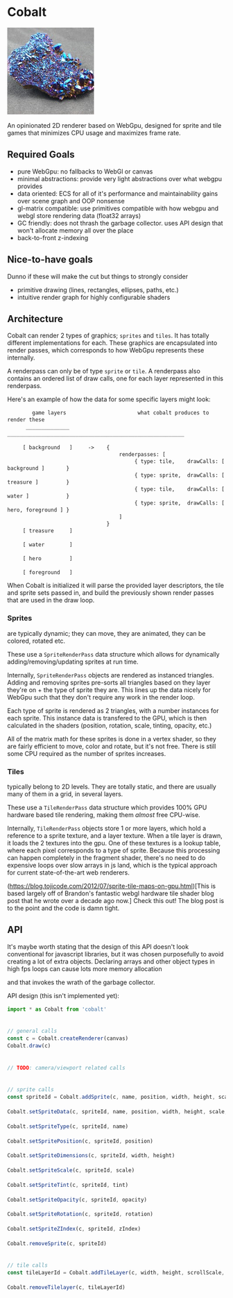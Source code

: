 # Cobalt

![A chunk of cobalt](cobalt2.jpeg)

An opinionated 2D renderer based on WebGpu, designed for sprite and tile games that minimizes CPU usage and maximizes frame rate.


## Required Goals

* pure WebGpu: no fallbacks to WebGl or canvas
* minimal abstractions: provide very light abstractions over what webgpu provides
* data oriented: ECS for all of it's performance and maintainability gains over scene graph and OOP nonsense
* gl-matrix compatible: use primitives compatible with how webgpu and webgl store rendering data (float32 arrays)
* GC friendly: does not thrash the garbage collector. uses API design that won't allocate memory all over the place
* back-to-front z-indexing


## Nice-to-have goals

Dunno if these will make the cut but things to strongly consider

* primitive drawing (lines, rectangles, ellipses, paths, etc.)
* intuitive render graph for highly configurable shaders


## Architecture

Cobalt can render 2 types of graphics; `sprites` and `tiles`.  It has totally different implementations for each.
These graphics are encapsulated into render passes, which corresponds to how WebGpu represents these internally.

A renderpass can only be of type `sprite` or `tile`. A renderpass also contains an ordered list of draw calls, one 
for each layer represented in this renderpass.

Here's an example of how the data for some specific layers might look:

```
        game layers                       what cobalt produces to render these
      ______________             _________________________________________________________  

     [ background   ]     ->    {
                                    renderpasses: [
                                         { type: tile,    drawCalls: [ background ]       }
                                         { type: sprite,  drawCalls: [ treasure ]         }
                                         { type: tile,    drawCalls: [ water ]            }
                                         { type: sprite,  drawCalls: [ hero, foreground ] }
                                    ]
                                }
     [ treasure     ]

     [ water        ]
 
     [ hero         ]

     [ foreground   ]

```

When Cobalt is initialized it will parse the provided layer descriptors, the tile and sprite sets passed in, and build the 
previously shown render passes that are used in the draw loop.


### Sprites
are typically dynamic; they can move, they are animated, they can be colored, rotated etc.

These use a `SpriteRenderPass` data structure which allows for dynamically adding/removing/updating sprites at run time.

Internally, `SpriteRenderPass` objects are rendered as instanced triangles. Adding and removing sprites pre-sorts all triangles based
on they layer they're on + the type of sprite they are. This lines up the data nicely for WebGpu such that they don't require any work in the 
render loop.

Each type of sprite is rendered as 2 triangles, with a number instances for each sprite. This instance data is transfered to the GPU,
which is then calculated in the shaders (position, rotation, scale, tinting, opacity, etc.)

All of the matrix math for these sprites is done in a vertex shader, so they are fairly efficient to move, color and rotate, but it's not free.
There is still some CPU required as the number of sprites increases.


### Tiles
typically belong to 2D levels. They are totally static, and there are usually many of them in a grid, in several layers.

These use a `TileRenderPass` data structure which provides 100% GPU hardware based tile rendering, making them _almost_ free CPU-wise.

Internally, `TileRenderPass` objects store 1 or more layers, which hold a reference to a sprite texture, and a layer texture.
When a tile layer is drawn, it loads the 2 textures into the gpu. One of these textures is a lookup table, where each pixel corresponds to a type of sprite. Because this processing can happen completely in the fragment shader, there's no need to do expensive loops over slow arrays in js land, which is the typical approach for current state-of-the-art web renderers.

(https://blog.tojicode.com/2012/07/sprite-tile-maps-on-gpu.html)[This is based largely off of Brandon's fantastic webgl hardware tile shader blog post that he wrote over a decade ago now.] Check this out! The blog post is to the point and the code is damn tight.


## API

It's maybe worth stating that the design of this API doesn't look conventional for javascript libraries, but it was chosen purposefully to
avoid creating a lot of extra objects.  Declaring arrays and other object types in high fps loops can cause lots more memory allocation

and that invokes the wrath of the garbage collector.


API design (this isn't implemented yet):

```js
import * as Cobalt from 'cobalt'


// general calls
const c = Cobalt.createRenderer(canvas)
Cobalt.draw(c)


// TODO: camera/viewport related calls


// sprite calls
const spriteId = Cobalt.addSprite(c, name, position, width, height, scale, tint, opacity, rotation, zIndex)

Cobalt.setSpriteData(c, spriteId, name, position, width, height, scale, tint, opacity, rotation, zIndex)

Cobalt.setSpriteType(c, spriteId, name)

Cobalt.setSpritePosition(c, spriteId, position)

Cobalt.setSpriteDimensions(c, spriteId, width, height)

Cobalt.setSpriteScale(c, spriteId, scale)

Cobalt.setSpriteTint(c, spriteId, tint)

Cobalt.setSpriteOpacity(c, spriteId, opacity)

Cobalt.setSpriteRotation(c, spriteId, rotation)

Cobalt.setSpriteZIndex(c, spriteId, zIndex)

Cobalt.removeSprite(c, spriteId)


// tile calls
const tileLayerId = Cobalt.addTileLayer(c, width, height, scrollScale, tileScale, tileSize, tileAtlas, tileMap, zIndex)

Cobalt.removeTilelayer(c, tileLayerId)

```


